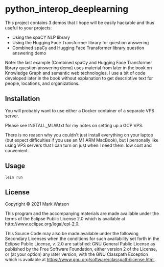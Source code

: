 # python_interop_deeplearning

This project contains 3 demos that I hope will be easily hackable and thus
useful to your projects:

- Using the spaCY NLP library
- Using the Hugging Face Transformer library for question answering
- Combined spaCy and Hugging Face Transformer library question answering demo

Note: the last example (Combined spaCy and Hugging Face Transformer library question answering demo)
uses material from later in the book on Knowledge Graph and semantic web technologies. I use a bit of
code developed later in the book without explanation to get descriptive text for people,
locations, and organizations.

## Installation

You will probably want to use either a Docker container of a separate VPS server.

Please see INSTALL_MLW.txt for my notes on setting up a GCP VPS.

There is no reason why you couldn't just install everything on your laptop
(but expect difficulties if you use an M1 ARM MacBook), but I personally like
using VPS servers that I can turn on just when I need them: low cost and
convenient.

## Usage

    lein run

## License

Copyright © 2021 Mark Watson

This program and the accompanying materials are made available under the
terms of the Eclipse Public License 2.0 which is available at
http://www.eclipse.org/legal/epl-2.0.

This Source Code may also be made available under the following Secondary
Licenses when the conditions for such availability set forth in the Eclipse
Public License, v. 2.0 are satisfied: GNU General Public License as published by
the Free Software Foundation, either version 2 of the License, or (at your
option) any later version, with the GNU Classpath Exception which is available
at https://www.gnu.org/software/classpath/license.html.
